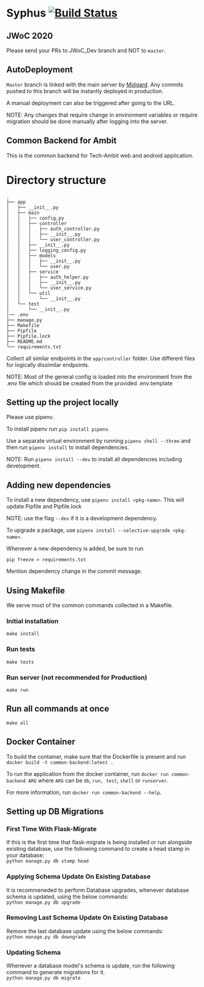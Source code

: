 # Syphus [![Build Status](https://travis-ci.org/iit-technology-ambit/Syphus.svg?branch=master)](https://travis-ci.org/iit-technology-ambit/Syphus)

## JWoC 2020

Please send your PRs to JWoC_Dev branch and NOT to `master`.

## AutoDeployment

`Master` branch is linked with the main server by [Midgard](https://midgard.iit-techambit.in). Any commits pushed to this branch will be instantly deployed in production.

A manual deployment can also be triggered after going to the URL.

NOTE: Any changes that require change in environment variables or require migration should be done manually after logging into the server.

## Common Backend for Ambit

This is the common backend for Tech-Ambit web and android application.

# Directory structure

```
.
├── app
│   ├── __init__.py
│   ├── main
│   │   ├── config.py
│   │   ├── controller
│   │   │   ├── auth_controller.py
│   │   │   ├── __init__.py
│   │   │   └── user_controller.py
│   │   ├── __init__.py
|   |   ├── logging_config.py
│   │   ├── models
│   │   │   ├── __init__.py
│   │   │   └── user.py
│   │   ├── service
│   │   │   ├── auth_helper.py
│   │   │   ├── __init__.py
│   │   │   └── user_service.py
│   │   └── util
│   │       └── __init__.py
│   └── test
│       └── __init__.py
|── .env
├── manage.py
├── Makefile
├── Pipfile
├── Pipfile.lock
├── README.md
└── requirements.txt

```

Collect all similar endpoints in the `app/controller` folder. Use different files for logically dissimilar endpoints.

NOTE: Most of the general config is loaded into the environment from the .env file which should be created from the provided .env.template

## Setting up the project locally

Please use pipenv.

To install pipenv run `pip install pipenv`.

Use a separate virtual environment by running `pipenv shell --three` and then run `pipenv install` to install dependencies.

NOTE: Run `pipenv install --dev` to install all dependencies including development.

## Adding new dependencies

To install a new dependency, use `pipenv install <pkg-name>`. This will update Pipfile and Pipfile.lock

NOTE: use the flag `--dev` if it is a development dependency.

To upgrade a package, use `pipenv install --selective-upgrade <pkg-name>`.

Whenever a new dependency is added, be sure to run

```shell
pip freeze > requirements.txt
```

Mention dependency change in the commit message.

## Using Makefile

We serve most of the common commands collected in a Makefile.

### Initial installation

```shell
make install
```

### Run tests

```shell
make tests
```

### Run server (not recommended for Production)

```shell
make run
```

## Run all commands at once

```shell
make all
```

## Docker Container

To build the container, make sure that the Dockerfile is present and run `docker build -t common-backend:latest .`

To run the application from the docker container, run `docker run common-backend ARG` where `ARG` can be `db`, `run, test`, `shell` or `runserver`.

For more information, run `docker run common-backend --help`.

## Setting up DB Migrations  

### First Time With Flask-Migrate

If this is the first time that flask-migrate is being installed or run alongside existing database, use the 
following command to create a head stamp in your database:<br>
`python manage.py db stamp head`  

### Applying Schema Update On Existing Database

It is recommeneded to perform Database upgrades, whenever database schema is updated, using the below commands:<br>
`python manage.py db upgrade`  

### Removing Last Schema Update On Existing Database

Remove the last database update using the below commands:<br>
`python manage.py db downgrade`  

### Updating Schema

Whenever a database model's schema is update, run the following command to generate migrations for it.<br>
`python manage.py db migrate`
